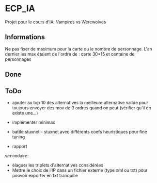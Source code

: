
ECP_IA
======

Projet pour le cours d'IA. Vampires vs Werewolves

Informations
------------
Ne pas fixer de maximum pour la carte ou le nombre de personnage. 
L'an dernier les max étaient de l'ordre de : carte 30*15 et centaine de personnages

Done
----




ToDo
----

* ajouter au top 10 des alternatives la meilleure alternative valide pour toujours envoyer des mov de 3 ordres quand on peut (vérifier qu'il en existe une...) 

* implémenter minimax

* battle stuxnet - stuxnet avec différents coefs heuristiques pour fine tuning



* rapport 

secondaire:
* élaguer les triplets d'alternatives considérées
* Mettre le choix de l'IP dans un fichier externe (type xml ou txt) pour pouvoir exporter en txt tranquille